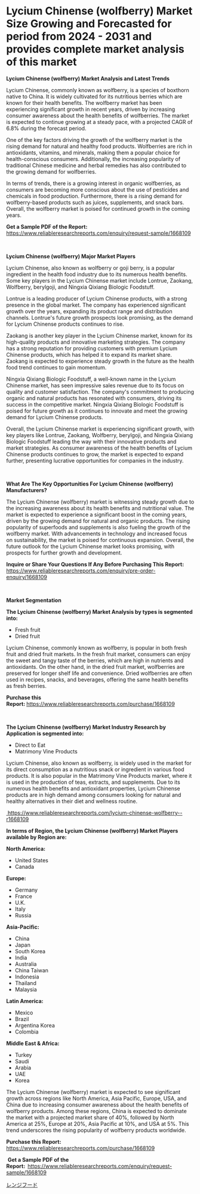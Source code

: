 <p><h1>Lycium Chinense (wolfberry) Market Size Growing and Forecasted for period from 2024 - 2031 and provides complete market analysis of this market</h1></p><p><strong>Lycium Chinense (wolfberry) Market Analysis and Latest Trends</strong></p>
<p><p>Lycium Chinense, commonly known as wolfberry, is a species of boxthorn native to China. It is widely cultivated for its nutritious berries which are known for their health benefits. The wolfberry market has been experiencing significant growth in recent years, driven by increasing consumer awareness about the health benefits of wolfberries. The market is expected to continue growing at a steady pace, with a projected CAGR of 6.8% during the forecast period.</p><p>One of the key factors driving the growth of the wolfberry market is the rising demand for natural and healthy food products. Wolfberries are rich in antioxidants, vitamins, and minerals, making them a popular choice for health-conscious consumers. Additionally, the increasing popularity of traditional Chinese medicine and herbal remedies has also contributed to the growing demand for wolfberries.</p><p>In terms of trends, there is a growing interest in organic wolfberries, as consumers are becoming more conscious about the use of pesticides and chemicals in food production. Furthermore, there is a rising demand for wolfberry-based products such as juices, supplements, and snack bars. Overall, the wolfberry market is poised for continued growth in the coming years.</p></p>
<p><strong>Get a Sample PDF of the Report:&nbsp;</strong> <a href="https://www.reliableresearchreports.com/enquiry/request-sample/1668109">https://www.reliableresearchreports.com/enquiry/request-sample/1668109</a></p>
<p>&nbsp;</p>
<p><strong>Lycium Chinense (wolfberry) Major Market Players</strong></p>
<p><p>Lycium Chinense, also known as wolfberry or goji berry, is a popular ingredient in the health food industry due to its numerous health benefits. Some key players in the Lycium Chinense market include Lontrue, Zaokang, Wolfberry, berylgoji, and Ningxia Qixiang Biologic Foodstuff.</p><p>Lontrue is a leading producer of Lycium Chinense products, with a strong presence in the global market. The company has experienced significant growth over the years, expanding its product range and distribution channels. Lontrue's future growth prospects look promising, as the demand for Lycium Chinense products continues to rise.</p><p>Zaokang is another key player in the Lycium Chinense market, known for its high-quality products and innovative marketing strategies. The company has a strong reputation for providing customers with premium Lycium Chinense products, which has helped it to expand its market share. Zaokang is expected to experience steady growth in the future as the health food trend continues to gain momentum.</p><p>Ningxia Qixiang Biologic Foodstuff, a well-known name in the Lycium Chinense market, has seen impressive sales revenue due to its focus on quality and customer satisfaction. The company's commitment to producing organic and natural products has resonated with consumers, driving its success in the competitive market. Ningxia Qixiang Biologic Foodstuff is poised for future growth as it continues to innovate and meet the growing demand for Lycium Chinense products.</p><p>Overall, the Lycium Chinense market is experiencing significant growth, with key players like Lontrue, Zaokang, Wolfberry, berylgoji, and Ningxia Qixiang Biologic Foodstuff leading the way with their innovative products and market strategies. As consumer awareness of the health benefits of Lycium Chinense products continues to grow, the market is expected to expand further, presenting lucrative opportunities for companies in the industry.</p></p>
<p>&nbsp;</p>
<p><strong>What Are The Key Opportunities For Lycium Chinense (wolfberry) Manufacturers?</strong></p>
<p><p>The Lycium Chinense (wolfberry) market is witnessing steady growth due to the increasing awareness about its health benefits and nutritional value. The market is expected to experience a significant boost in the coming years, driven by the growing demand for natural and organic products. The rising popularity of superfoods and supplements is also fueling the growth of the wolfberry market. With advancements in technology and increased focus on sustainability, the market is poised for continuous expansion. Overall, the future outlook for the Lycium Chinense market looks promising, with prospects for further growth and development.</p></p>
<p><strong>Inquire or Share Your Questions If Any Before Purchasing This Report:</strong> <a href="https://www.reliableresearchreports.com/enquiry/pre-order-enquiry/1668109">https://www.reliableresearchreports.com/enquiry/pre-order-enquiry/1668109</a></p>
<p>&nbsp;</p>
<p><strong>Market Segmentation</strong></p>
<p><strong>The Lycium Chinense (wolfberry) Market Analysis by types is segmented into:</strong></p>
<p><ul><li>Fresh fruit</li><li>Dried fruit</li></ul></p>
<p><p>Lycium Chinense, commonly known as wolfberry, is popular in both fresh fruit and dried fruit markets. In the fresh fruit market, consumers can enjoy the sweet and tangy taste of the berries, which are high in nutrients and antioxidants. On the other hand, in the dried fruit market, wolfberries are preserved for longer shelf life and convenience. Dried wolfberries are often used in recipes, snacks, and beverages, offering the same health benefits as fresh berries.</p></p>
<p><strong>Purchase this Report:&nbsp;</strong><a href="https://www.reliableresearchreports.com/purchase/1668109">https://www.reliableresearchreports.com/purchase/1668109</a></p>
<p>&nbsp;</p>
<p><strong>The Lycium Chinense (wolfberry) Market Industry Research by Application is segmented into:</strong></p>
<p><ul><li>Direct to Eat</li><li>Matrimony Vine Products</li></ul></p>
<p><p>Lycium Chinense, also known as wolfberry, is widely used in the market for its direct consumption as a nutritious snack or ingredient in various food products. It is also popular in the Matrimony Vine Products market, where it is used in the production of teas, extracts, and supplements. Due to its numerous health benefits and antioxidant properties, Lycium Chinense products are in high demand among consumers looking for natural and healthy alternatives in their diet and wellness routine.</p></p>
<p><a href="https://www.reliableresearchreports.com/lycium-chinense-wolfberry--r1668109">&nbsp;https://www.reliableresearchreports.com/lycium-chinense-wolfberry--r1668109</a></p>
<p><strong>In terms of Region, the Lycium Chinense (wolfberry) Market Players available by Region are:</strong></p>
<p>
    <p> <strong> North America: </strong>
        <ul>
            <li>United States</li>
            <li>Canada</li>
        </ul>
        </p> 
    <p> <strong> Europe: </strong>
        <ul>
            <li>Germany</li>
            <li>France</li>
            <li>U.K.</li>
            <li>Italy</li>
            <li>Russia</li>
        </ul>
        </p> 
    <p> <strong> Asia-Pacific: </strong>
        <ul>
            <li>China</li>
            <li>Japan</li>
            <li>South Korea</li>
            <li>India</li>
            <li>Australia</li>
            <li>China Taiwan</li>
            <li>Indonesia</li>
            <li>Thailand</li>
            <li>Malaysia</li>
        </ul>
        </p> 
    <p> <strong> Latin America: </strong>
        <ul>
            <li>Mexico</li>
            <li>Brazil</li>
            <li>Argentina Korea</li>
            <li>Colombia</li>
        </ul>
        </p> 
    <p> <strong> Middle East & Africa: </strong>
        <ul>
            <li>Turkey</li>
            <li>Saudi</li>
            <li>Arabia</li>
            <li>UAE</li>
            <li>Korea</li>
        </ul>
    </p>
    </p>
<p><p>The Lycium Chinense (wolfberry) market is expected to see significant growth across regions like North America, Asia Pacific, Europe, USA, and China due to increasing consumer awareness about the health benefits of wolfberry products. Among these regions, China is expected to dominate the market with a projected market share of 40%, followed by North America at 25%, Europe at 20%, Asia Pacific at 10%, and USA at 5%. This trend underscores the rising popularity of wolfberry products worldwide.</p></p>
<p><strong>Purchase this Report: </strong><a href="https://www.reliableresearchreports.com/purchase/1668109">https://www.reliableresearchreports.com/purchase/1668109</a></p>
<p>&nbsp;<strong>Get a Sample PDF of the Report:&nbsp;&nbsp;</strong><a href="https://www.reliableresearchreports.com/enquiry/request-sample/1668109">https://www.reliableresearchreports.com/enquiry/request-sample/1668109</a></p>
<p><strong></strong></p>
<p><p><a href="https://github.com/SarahFahey88/Market-Research-Report-List-1/blob/main/508212419549.md">レンジフード</a></p></p>